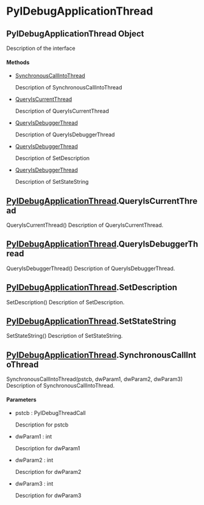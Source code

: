# PyIDebugApplicationThread


## PyIDebugApplicationThread Object

Description of the interface

#### Methods

  - [SynchronousCallIntoThread](PyIDebugApplicationThread.md#pyidebugapplicationthreadsynchronouscallintothread)

    Description of SynchronousCallIntoThread&nbsp;

  - [QueryIsCurrentThread](PyIDebugApplicationThread.md#pyidebugapplicationthreadqueryiscurrentthread)

    Description of QueryIsCurrentThread&nbsp;

  - [QueryIsDebuggerThread](PyIDebugApplicationThread.md#pyidebugapplicationthreadqueryisdebuggerthread)

    Description of QueryIsDebuggerThread&nbsp;

  - [QueryIsDebuggerThread](PyIDebugApplicationThread.md#pyidebugapplicationthreadqueryisdebuggerthread)

    Description of SetDescription&nbsp;

  - [QueryIsDebuggerThread](PyIDebugApplicationThread.md#pyidebugapplicationthreadqueryisdebuggerthread)

    Description of SetStateString&nbsp;


## [PyIDebugApplicationThread](PyIDebugApplicationThread.md#pyidebugapplicationthread)\.QueryIsCurrentThread

QueryIsCurrentThread\(\)
Description of QueryIsCurrentThread\.


## [PyIDebugApplicationThread](PyIDebugApplicationThread.md#pyidebugapplicationthread)\.QueryIsDebuggerThread

QueryIsDebuggerThread\(\)
Description of QueryIsDebuggerThread\.


## [PyIDebugApplicationThread](PyIDebugApplicationThread.md#pyidebugapplicationthread)\.SetDescription

SetDescription\(\)
Description of SetDescription\.


## [PyIDebugApplicationThread](PyIDebugApplicationThread.md#pyidebugapplicationthread)\.SetStateString

SetStateString\(\)
Description of SetStateString\.


## [PyIDebugApplicationThread](PyIDebugApplicationThread.md#pyidebugapplicationthread)\.SynchronousCallIntoThread

SynchronousCallIntoThread\(pstcb, dwParam1, dwParam2, dwParam3\)
Description of SynchronousCallIntoThread\.

#### Parameters

  - pstcb : PyIDebugThreadCall

    Description for pstcb

  - dwParam1 : int

    Description for dwParam1

  - dwParam2 : int

    Description for dwParam2

  - dwParam3 : int

    Description for dwParam3